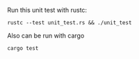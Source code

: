 Run this unit test with rustc:

```
rustc --test unit_test.rs && ./unit_test
```

Also can be run with cargo

```
cargo test
```
